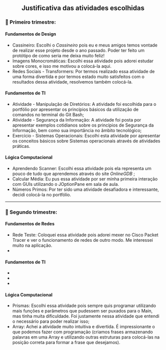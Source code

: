 <h2 align="Center"> Justificativa das atividades escolhidas </h3>
 
 <h3> 🥇 Primeiro trimestre: </h3>
 
 #### Fundamentos de Design
 - Cassineiro: Escolhi o <i> Cassineiro </i> pois eu e meus amigos temos vontade de realizar esse projeto desde o ano passado. Poder ter feito um protótipo de como seria me deixa muito feliz! 
 - Imagens Monocromáticas: Escolhi essa atividade pois adorei estudar sobre cores, e isso me motivou a colocá-la aqui.
 - Redes Sociais - Transformers: Por termos realizado essa atividade de uma forma divertida e por termos estado muito satisfeitos com o resultados dessa atividade, resolvemos também colocá-la.

#### Fundamentos de TI
- Atividade - Manipulação de Diretórios: A atividade foi escolhida para o portfólio por apresentar os princípios básicos da utilização de comandos no terminal do Git Bash;
- Atividade - Segurança da Informação: A atividade foi posta por apresentar exemplos cotidianos sobre os princípios de Segurança da Informação, bem como sua importância no âmbito tecnológico;
- Exercício - Sistemas Operacionais: Escolhi esta atividade por apresentar os conceitos básicos sobre Sistemas operacionais através de atividades práticas.

#### Lógica Computacional
- Aprendendo Scanner: Escolhi essa atividade pois ela representa um pouco de tudo que aprendemos através do site <i> OnlineGDB </i>;
- Calcular Média: Eu pus essa atividade por ser minha primeira interação com GUIs utilizando o JOptionPane em sala de aula. <br>
- Números Primos: Por ter sido uma atividade desafiadora e interessante, decidi colocá-la no portfólio.

<hr>

<h3> 🥈 Segundo trimestre: </h3>
 
#### Fundamentos de Redes
 - Rede Teste: Coloquei essa atividade pois adorei mexer no Cisco Packet Tracer e ver o funcionamento de redes de outro modo. Me interessei muito na aplicação.
 -

#### Fundamentos de TI
-
-
-

#### Lógica Computacional
- Prismas: Escolhi essa atividade pois sempre quis programar utilizando mais funções e parâmetros que pudessem ser puxados para o Main, mas tinha muita dificuldade. Foi justamente nessa atividade que entendi o necessário para poder realizar isso;
- Array: Achei a atividade muito intuitiva e divertida. É impressionante o que podemos fazer com programação (criamos frases armazenando palavras em uma Array e utilizando outras estruturas para colocá-las na posição correta para formar a frase que desejamos).
